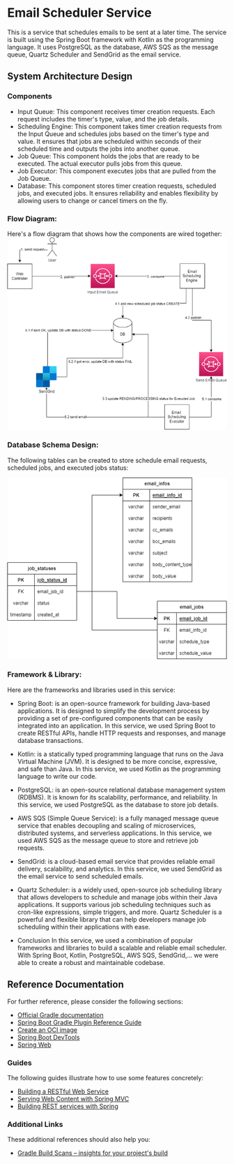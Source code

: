 # Email Scheduler Service
This is a service that schedules emails to be sent at a later time. 
The service is built using the Spring Boot framework with Kotlin 
as the programming language. It uses PostgreSQL as the database, 
AWS SQS as the message queue, Quartz Scheduler
and SendGrid as the email service.

## System Architecture Design

### Components
- Input Queue: This component receives timer creation requests. Each request includes the timer's type, value, and the job details.
- Scheduling Engine: This component takes timer creation requests from the Input Queue and schedules jobs based on the timer's type and value. It ensures that jobs are scheduled within seconds of their scheduled time and outputs the jobs into another queue.
- Job Queue: This component holds the jobs that are ready to be executed. The actual executor pulls jobs from this queue.
- Job Executor: This component executes jobs that are pulled from the Job Queue.
- Database: This component stores timer creation requests, scheduled jobs, and executed jobs. It ensures reliability and enables flexibility by allowing users to change or cancel timers on the fly.
### Flow Diagram:
Here's a flow diagram that shows how the components are wired together:
![img.png](img.png)
### Database Schema Design:
The following tables can be created to store schedule email requests, scheduled jobs, and executed jobs status:

![img_1.png](img_1.png)

### Framework & Library:
Here are the frameworks and libraries used in this service:

- Spring Boot: is an open-source framework for building Java-based applications. It is designed to simplify the development process by providing a set of pre-configured components that can be easily integrated into an application. In this service, we used Spring Boot to create RESTful APIs, handle HTTP requests and responses, and manage database transactions.

- Kotlin: is a statically typed programming language that runs on the Java Virtual Machine (JVM). It is designed to be more concise, expressive, and safe than Java. In this service, we used Kotlin as the programming language to write our code.

- PostgreSQL: is an open-source relational database management system (RDBMS). It is known for its scalability, performance, and reliability. In this service, we used PostgreSQL as the database to store job details.

- AWS SQS (Simple Queue Service): is a fully managed message queue service that enables decoupling and scaling of microservices, distributed systems, and serverless applications. In this service, we used AWS SQS as the message queue to store and retrieve job requests.

- SendGrid: is a cloud-based email service that provides reliable email delivery, scalability, and analytics. In this service, we used SendGrid as the email service to send scheduled emails.

- Quartz Scheduler: is a widely used, open-source job scheduling library that allows developers to schedule and manage jobs within their Java applications. It supports various job scheduling techniques such as cron-like expressions, simple triggers, and more.
Quartz Scheduler is a powerful and flexible library that can help developers manage job scheduling within their applications with ease.

- Conclusion
In this service, we used a combination of popular frameworks and libraries to build a scalable and reliable email scheduler. With Spring Boot, Kotlin, PostgreSQL, AWS SQS, SendGrid,... we were able to create a robust and maintainable codebase.




## Reference Documentation

For further reference, please consider the following sections:

* [Official Gradle documentation](https://docs.gradle.org)
* [Spring Boot Gradle Plugin Reference Guide](https://docs.spring.io/spring-boot/docs/3.0.6/gradle-plugin/reference/html/)
* [Create an OCI image](https://docs.spring.io/spring-boot/docs/3.0.6/gradle-plugin/reference/html/#build-image)
* [Spring Boot DevTools](https://docs.spring.io/spring-boot/docs/3.0.6/reference/htmlsingle/#using.devtools)
* [Spring Web](https://docs.spring.io/spring-boot/docs/3.0.6/reference/htmlsingle/#web)

### Guides

The following guides illustrate how to use some features concretely:

* [Building a RESTful Web Service](https://spring.io/guides/gs/rest-service/)
* [Serving Web Content with Spring MVC](https://spring.io/guides/gs/serving-web-content/)
* [Building REST services with Spring](https://spring.io/guides/tutorials/rest/)

### Additional Links

These additional references should also help you:

* [Gradle Build Scans – insights for your project's build](https://scans.gradle.com#gradle)

